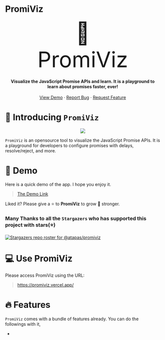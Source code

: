 # PromiViz


<p align="center">
 <div style="font-size:70px;text-align:center">🤝</div>
 <div style="font-size:70px;text-align:center">PromiViz</div>
</p>

<h4 align="center">Visualize the JavaScript Promise APIs and learn. It is a playground to learn about promises faster, ever!</h4>

<p align="center">
    <a href="https://promiviz.vercel.app/" target="blank">View Demo</a>
    ·
    <a href="https://github.com/atapas/promiviz/issues/new/choose">Report Bug</a>
    ·
    <a href="https://github.com/atapas/promiviz/issues/new/choose">Request Feature</a>
</p>

# 👋 Introducing `PromiViz`
<p align="center">
 <img src="https://cdn.hashnode.com/res/hashnode/image/upload/v1629445649182/QtHHPixFe.png">
</p>

`PromiViz` is an opensource tool to visualize the JavaScript Promise APIs. It is a playground for developers to configure promises with delays, resolve/reject, and more.

# 🚀 Demo
Here is a quick demo of the app. I hope you enjoy it.

> [The Demo Link](https://www.youtube.com/watch?v=CB9xkhzkrYE)

Liked it? Please give a ⭐️ to <b>PromiViz</b> to grow 💪 stronger.

### Many Thanks to all the `Stargazers` who has supported this project with stars(⭐)

[![Stargazers repo roster for @atapas/promiviz](https://reporoster.com/stars/atapas/promiviz)](https://github.com/atapas/promiviz/stargazers)

# 💻 Use PromiViz
Please access PromiViz using the URL:

> https://promiviz.vercel.app/

# 🔥 Features
`PromiViz` comes with a bundle of features already. You can do the followings with it,

- 

